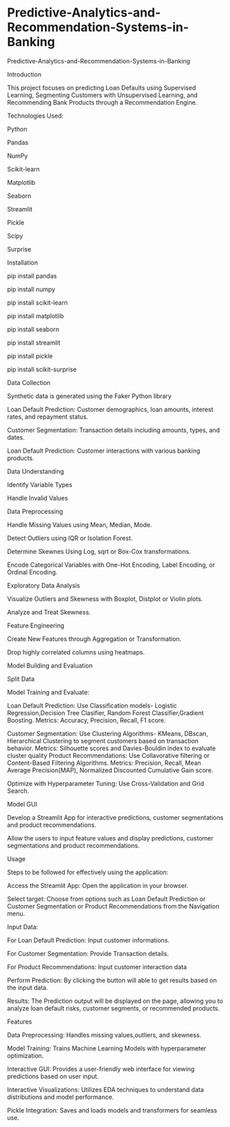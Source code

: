 # Predictive-Analytics-and-Recommendation-Systems-in-Banking

Predictive-Analytics-and-Recommendation-Systems-in-Banking

Introduction

This project focuses on predicting Loan Defaults using Supervised Learning, Segmenting Customers with Unsupervised Learning, and Recommending Bank Products through a Recommendation Engine.

Technologies Used:

Python

Pandas

NumPy

Scikit-learn

Matplotlib

Seaborn

Streamlit

Pickle

Scipy

Surprise

Installation

pip install pandas

pip install numpy

pip install scikit-learn

pip install matplotlib

pip install seaborn

pip install streamlit

pip install pickle

pip install scikit-surprise

Data Collection

Synthetic data is generated using the Faker Python library

Loan Default Prediction: Customer demographics, loan amounts, interest rates, and repayment status.

Customer Segmentation: Transaction details including amounts, types, and dates.

Loan Default Prediction: Customer interactions with various banking products.

Data Understanding

Identify Variable Types

Handle Invalid Values

Data Preprocessing

Handle Missing Values using Mean, Median, Mode.

Detect Outliers using IQR or Isolation Forest.

Determine Skewnes Using Log, sqrt or Box-Cox transformations.

Encode Categorical Variables with One-Hot Encoding, Label Encoding, or Ordinal Encoding.

Exploratory Data Analysis

Visualize Outliers and Skewness with Boxplot, Distplot or Violin plots.

Analyze and Treat Skewness.

Feature Engineering

Create New Features through Aggregation or Transformation.

Drop highly correlated columns using heatmaps.

Model Building and Evaluation

Split Data

Model Training and Evaluate:

Loan Default Prediction: Use Classification models- Logistic Regression,Decision Tree Clasifier, Random Forest Classifier,Gradient Boosting. Metrics: Accuracy, Precision, Recall, F1 score.

Customer Segmentation: Use Clustering Algorithms- KMeans, DBscan, Hierarchical Clustering to segment customers based on transaction behavior. Metrics: Silhouette scores and Davies-Bouldin index to evaluate cluster quality
Product Recommendations: Use Collavorative filtering or Content-Based Filtering Algorithms. Metrics: Precision, Recall, Mean Average Precision(MAP), Normalized Discounted Cumulative Gain score.

Optimize with Hyperparameter Tuning: Use Cross-Validation and Grid Search.

Model GUI

Develop a Streamlit App for interactive predictions, customer segmentations and product recommendations.

Allow the users to input feature values and display predictions, customer segmentations and product recommendations.

Usage

Steps to be followed for effectively using the application:

Access the Streamlit App: Open the application in your browser.

Select target: Choose from options such as Loan Default Prediction or Customer Segmentation or Product Recommendations from the Navigation menu.

Input Data:

For Loan Default Prediction: Input customer informations.

For Customer Segmentation: Provide Transaction details.

For Product Recommendations: Input customer interaction data

Perform Prediction: By clicking the button will able to get results based on the input data.

Results: The Prediction output will be displayed on the page, allowing you to analyze loan default risks, customer segments, or recommended products.

Features

Data Preprocessing: Handles missing values,outliers, and skewness.

Model Training: Trains Machine Learning Models with hyperparameter optimization.

Interactive GUI: Provides a user-friendly web interface for viewing predictions based on user input.

Interactive Visualizations: Utilizes EDA techniques to understand data distributions and model performance.

Pickle Integration: Saves and loads models and transformers for seamless use.
